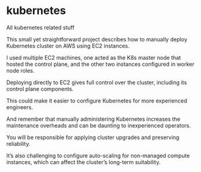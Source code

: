 # kubernetes
All kubernetes related stuff

This small yet straightforward project describes how to manually deploy Kubernetes cluster on AWS using EC2 instances.

I used multiple EC2 machines, one acted as the K8s master node that hosted the control plane, and the other two instances configured in worker node roles.

Deploying directly to EC2 gives full control over the cluster, including its control plane components. 

This could make it easier to configure Kubernetes for more experienced engineers.

And remember that manually administering Kubernetes increases the maintenance overheads and can be daunting to inexperienced operators. 

You will be responsible for applying cluster upgrades and preserving reliability. 

It’s also challenging to configure auto-scaling for non-managed compute instances, which can affect the cluster’s long-term suitability.


